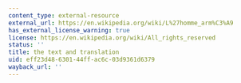 ```yaml
---
content_type: external-resource
external_url: https://en.wikipedia.org/wiki/L%27homme_arm%C3%A9
has_external_license_warning: true
license: https://en.wikipedia.org/wiki/All_rights_reserved
status: ''
title: the text and translation
uid: eff23d48-6301-44ff-ac6c-03d9361d6379
wayback_url: ''
---
```


